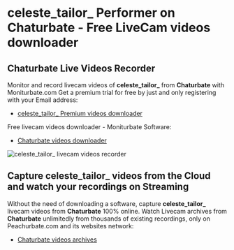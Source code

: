 # celeste_tailor_ Performer on Chaturbate - Free LiveCam videos downloader

## Chaturbate Live Videos Recorder

Monitor and record livecam videos of **celeste_tailor_** from **Chaturbate** with Moniturbate.com
Get a premium trial for free by just and only registering with your Email address:
* [celeste_tailor_ Premium videos downloader](https://moniturbate.com/request-demo-licence-key.html)

Free livecam videos downloader - Moniturbate Software:
* [Chaturbate videos downloader](https://moniturbate.com/moniturbate-download-software.html)

![celeste_tailor_ livecam videos recorder](https://peachurnet.com/templates/moniturbate-software.png)


## Capture celeste_tailor_ videos from the Cloud and watch your recordings on Streaming

Without the need of downloading a software, capture **celeste_tailor_** livecam videos from **Chaturbate** 100% online.
Watch Livecam archives from **Chaturbate** unlimitedly from thousands of existing recordings, only on Peachurbate.com and its websites network:
* [Chaturbate videos archives](https://peachurnet.com/)
